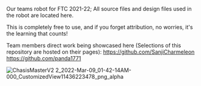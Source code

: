 Our teams robot for FTC 2021-22; All source files and design files used in the robot are located here. 

This is completely free to use, and if you forget attribution, no worries, it's the learning that counts!

Team members direct work being showcased here (Selections of this repository are hosted on their pages): 
https://github.com/SanjiCharmeleon
https://github.com/panda1771

![ChasisMasterV2 2_2022-Mar-09_01-42-14AM-000_CustomizedView11436223478_png_alpha](https://user-images.githubusercontent.com/68663342/164513926-06818450-143d-4ea7-8e73-4ff661094236.png)
